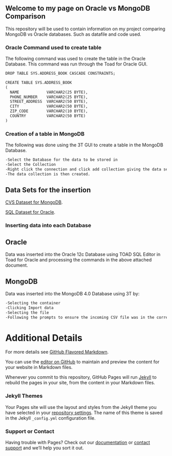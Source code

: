 ## Welcome to my page on Oracle vs MongoDB Comparison
This repository will be used to contain information on my project comparing MongoDB vs Oracle databases. Such as datafile and code used.

### Oracle Command used to create table

The following command was used to create the table in the Oracle Database.
This command was run through the Toad for Oracle GUI.

```markdown
DROP TABLE SYS.ADDRESS_BOOK CASCADE CONSTRAINTS;

CREATE TABLE SYS.ADDRESS_BOOK
(
  NAME            VARCHAR2(25 BYTE),
  PHONE_NUMBER    VARCHAR2(25 BYTE),
  STREET_ADDRESS  VARCHAR2(50 BYTE),
  CITY            VARCHAR2(50 BYTE),
  ZIP_CODE        VARCHAR2(10 BYTE),
  COUNTRY         VARCHAR2(50 BYTE)
)
```
### Creation of a table in MongoDB
The following was done using the 3T GUI to create a table in the MongoDB Database.
```markdown
-Select the Database for the data to be stored in
-Select the Collection
-Right click the connection and click add collection giving the data set a name
-The data collection is then created.
```

## Data Sets for the insertion
[CVS Dataset for MongoDB](https://github.com/pcat725/pcat725.github.io/blob/master/dataNov-14-2018.csv).

[SQL Dataset for Oracle](https://github.com/pcat725/pcat725.github.io/blob/master/dataNov-14-2018%20(1).sql).

### Inserting data into each Database

## Oracle

Data was inserted into the Oracle 12c Database using TOAD SQL Editor in Toad for Oracle and processing the commands in the above attached document.

## MongoDB

Data was inserted into the MongoDB 4.0 Database using 3T by:
```markdown
-Selecting the container
-Clicking Import data
-Selecting the file
-Following the prompts to ensure the incoming CSV file was in the correct format.
```







# Additional Details
For more details see [GitHub Flavored Markdown](https://guides.github.com/features/mastering-markdown/).

You can use the [editor on GitHub](https://github.com/pcat725/pcat725.github.io/edit/master/README.md) to maintain and preview the content for your website in Markdown files.

Whenever you commit to this repository, GitHub Pages will run [Jekyll](https://jekyllrb.com/) to rebuild the pages in your site, from the content in your Markdown files.

### Jekyll Themes

Your Pages site will use the layout and styles from the Jekyll theme you have selected in your [repository settings](https://github.com/pcat725/pcat725.github.io/settings). The name of this theme is saved in the Jekyll `_config.yml` configuration file.

### Support or Contact

Having trouble with Pages? Check out our [documentation](https://help.github.com/categories/github-pages-basics/) or [contact support](https://github.com/contact) and we’ll help you sort it out.
